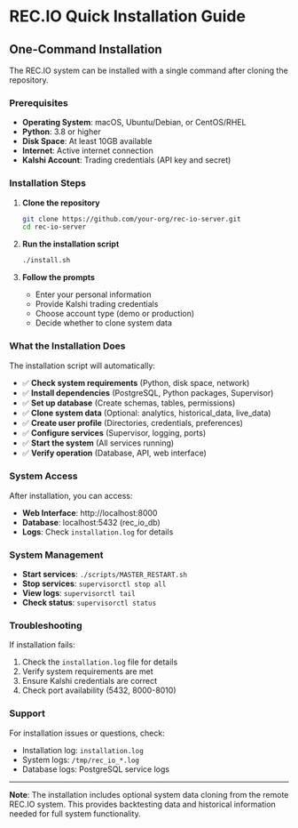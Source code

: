# REC.IO Quick Installation Guide

## One-Command Installation

The REC.IO system can be installed with a single command after cloning the repository.

### Prerequisites

- **Operating System**: macOS, Ubuntu/Debian, or CentOS/RHEL
- **Python**: 3.8 or higher
- **Disk Space**: At least 10GB available
- **Internet**: Active internet connection
- **Kalshi Account**: Trading credentials (API key and secret)

### Installation Steps

1. **Clone the repository**
   ```bash
   git clone https://github.com/your-org/rec-io-server.git
   cd rec-io-server
   ```

2. **Run the installation script**
   ```bash
   ./install.sh
   ```

3. **Follow the prompts**
   - Enter your personal information
   - Provide Kalshi trading credentials
   - Choose account type (demo or production)
   - Decide whether to clone system data

### What the Installation Does

The installation script will automatically:

- ✅ **Check system requirements** (Python, disk space, network)
- ✅ **Install dependencies** (PostgreSQL, Python packages, Supervisor)
- ✅ **Set up database** (Create schemas, tables, permissions)
- ✅ **Clone system data** (Optional: analytics, historical_data, live_data)
- ✅ **Create user profile** (Directories, credentials, preferences)
- ✅ **Configure services** (Supervisor, logging, ports)
- ✅ **Start the system** (All services running)
- ✅ **Verify operation** (Database, API, web interface)

### System Access

After installation, you can access:

- **Web Interface**: http://localhost:8000
- **Database**: localhost:5432 (rec_io_db)
- **Logs**: Check `installation.log` for details

### System Management

- **Start services**: `./scripts/MASTER_RESTART.sh`
- **Stop services**: `supervisorctl stop all`
- **View logs**: `supervisorctl tail`
- **Check status**: `supervisorctl status`

### Troubleshooting

If installation fails:

1. Check the `installation.log` file for details
2. Verify system requirements are met
3. Ensure Kalshi credentials are correct
4. Check port availability (5432, 8000-8010)

### Support

For installation issues or questions, check:
- Installation log: `installation.log`
- System logs: `/tmp/rec_io_*.log`
- Database logs: PostgreSQL service logs

---

**Note**: The installation includes optional system data cloning from the remote REC.IO system. This provides backtesting data and historical information needed for full system functionality. 